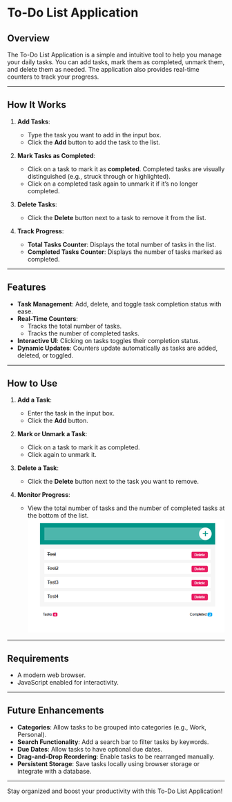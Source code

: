 # To-Do List Application

## Overview
The To-Do List Application is a simple and intuitive tool to help you manage your daily tasks. You can add tasks, mark them as completed, unmark them, and delete them as needed. The application also provides real-time counters to track your progress.

---

## How It Works

1. **Add Tasks**:
   - Type the task you want to add in the input box.
   - Click the **Add** button to add the task to the list.

2. **Mark Tasks as Completed**:
   - Click on a task to mark it as **completed**. Completed tasks are visually distinguished (e.g., struck through or highlighted).
   - Click on a completed task again to unmark it if it’s no longer completed.

3. **Delete Tasks**:
   - Click the **Delete** button next to a task to remove it from the list.

4. **Track Progress**:
   - **Total Tasks Counter**: Displays the total number of tasks in the list.
   - **Completed Tasks Counter**: Displays the number of tasks marked as completed.

---

## Features

- **Task Management**: Add, delete, and toggle task completion status with ease.
- **Real-Time Counters**:
  - Tracks the total number of tasks.
  - Tracks the number of completed tasks.
- **Interactive UI**: Clicking on tasks toggles their completion status.
- **Dynamic Updates**: Counters update automatically as tasks are added, deleted, or toggled.

---

## How to Use

1. **Add a Task**:
   - Enter the task in the input box.
   - Click the **Add** button.

2. **Mark or Unmark a Task**:
   - Click on a task to mark it as completed.
   - Click again to unmark it.

3. **Delete a Task**:
   - Click the **Delete** button next to the task you want to remove.

4. **Monitor Progress**:
   - View the total number of tasks and the number of completed tasks at the bottom of the list.
   ![Before Start Screen](tasks.png)
---

## Requirements
- A modern web browser.
- JavaScript enabled for interactivity.

---

## Future Enhancements

- **Categories**: Allow tasks to be grouped into categories (e.g., Work, Personal).
- **Search Functionality**: Add a search bar to filter tasks by keywords.
- **Due Dates**: Allow tasks to have optional due dates.
- **Drag-and-Drop Reordering**: Enable tasks to be rearranged manually.
- **Persistent Storage**: Save tasks locally using browser storage or integrate with a database.

---

Stay organized and boost your productivity with this To-Do List Application!

